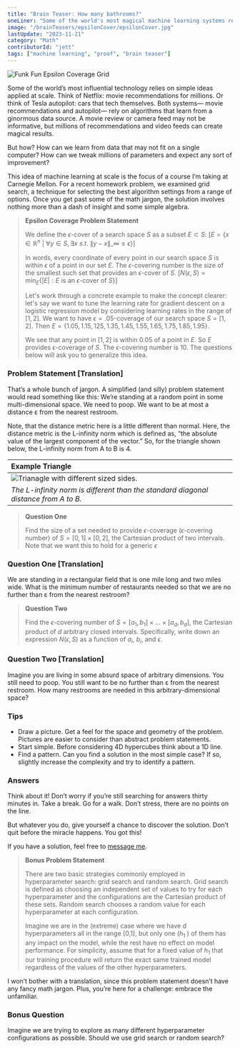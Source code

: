 ```yaml
---
title: "Brain Teaser: How many bathrooms?"
oneLiner: "Some of the world's most magical machine learning systems rely on sneaky simple concepts like this one. Give a shot at this grad-level problem on epsilon coverage from Carnegie Mellon."
image: "/brainTeasers/epsilonCover/epsilonCover.jpg"
lastUpdate: "2023-11-21"
category: "Math"
contributorId: "jett"
tags: ["machine learning", "proof", "brain teaser"]
---
```


![Funk Fun Epsilon Coverage Grid](/brainTeasers/epsilonCover/epsilonCover.jpg)

Some of the world’s most influential technology relies on simple ideas applied at scale. Think of Netflix: movie recommendations for millions. Or think of Tesla autopilot: cars that tech themselves. Both systems— movie recommendations and autopilot— rely on algorithms that learn from a ginormous data source. A movie review or camera feed may not be informative, but millions of recommendations and video feeds can create magical results.

But how? How can we learn from data that may not fit on a single computer? How can we tweak millions of parameters and expect any sort of improvement?

This idea of machine learning at scale is the focus of a course I’m taking at Carnegie Mellon. For a recent homework problem, we examined grid search, a technique for selecting the best algorithm settings from a range of options. Once you get past some of the math jargon, the solution involves nothing more than a dash of insight and some simple algebra.

> **Epsilon Coverage Problem Statement**
>
> We define the $\epsilon$-cover of a search space $S$ as a subset $E \subset S$: $[E = \{x \in \mathbb{R}^n\ |\ \forall y \in S,\,\exists x\ s.t.\ \|y-x\|\_\infty \leq \epsilon\}]$
>
> In words, every coordinate of every point in our search space $S$ is within $\epsilon$ of a point in our set $E$.
> The $\epsilon$-covering number is the size of the smallest such set that provides an $\epsilon$-cover of $S$.
> $[N(\epsilon, S) = \min_E \{|E| : E \textrm{ is an } \epsilon\textrm{-cover of } S\}]$
>
> Let's work through a concrete example to make the concept clearer: let's say we want to tune the learning rate for gradient descent on a logistic regression model by considering learning rates in the range of $[1,2]$. We want to have $\epsilon=.05$-coverage of our search space $S = [1,2]$. Then $E = \{1.05, 1.15, 1 25, 1.35, 1.45, 1.55, 1.65, 1.75, 1.85, 1.95\}$.
>
> We see that any point in $[1,2]$ is within $0.05$ of a point in $E$. So $E$ provides $\epsilon$-coverage of $S$. The $\epsilon$-covering number is 10. The questions below will ask you to generalize this idea.

<!-- | **Epsilon Coverage Problem Statement**                                                                |
| :---------------------------------------------------------------------------------------------------- |
| ![Epsilon coverage problem statement](/brainTeasers/epsilonCover/epsilonProb.png)                     |
| _The Epsilon Coverage problem as described in CMU's course on machine learning at scale (Fall 2023)._ | -->

### Problem Statement [Translation]

That’s a whole bunch of jargon. A simplified (and silly) problem statement would read something like this: We’re standing at a random point in some multi-dimensional space. We need to poop. We want to be at most a distance &#949; from the nearest restroom.

Note, that the distance metric here is a little different than normal. Here, the distance metric is the L-infinity norm which is defined as, “the absolute value of the largest component of the vector.” So, for the triangle shown below, the L-infinity norm from A to B is 4.

| **Example Triangle**                                                                |
| :---------------------------------------------------------------------------------- |
| ![Trianagle with different sized sides.](/brainTeasers/epsilonCover/triangle.jpg)   |
| _The L-infinity norm is different than the standard diagonal distance from A to B._ |

> **Question One**
>
> Find the size of a set needed to provide $\epsilon$-coverage ($\epsilon$-covering number) of $S = [0,1]\times[0,2]$, the Cartesian product of two intervals. Note that we want this to hold for a generic $\epsilon$

<!-- | **Question One**                                                         |
| :----------------------------------------------------------------------- |
| ![Epsilon coverage problem statement](/brainTeasers/epsilonCover/q1.png) |
| _Here, we consider the minimum covering in two dimensions._              | -->

### Question One [Translation]

We are standing in a rectangular field that is one mile long and two miles wide. What is the minimum number of restaurants needed so that we are no further than &#949; from the nearest restroom?

> **Question Two**
>
> Find the $\epsilon$-covering number of $S = [a_1, b_1] \times \ldots \times [a_d, b_d]$, the Cartesian product of $d$ arbitrary closed intervals. Specifically, write down an expression $N(\epsilon, S)$ as a function of $a_i$, $b_i$, and $\epsilon$.

<!-- | **Question Two**                                                         |
| :----------------------------------------------------------------------- |
| ![Epsilon coverage problem statement](/brainTeasers/epsilonCover/q2.png) |
| _Here, we consider the minimum covering in arbitrary dimensions._        | -->

### Question Two [Translation]

Imagine you are living in some absurd space of arbitrary dimensions. You still need to poop. You still want to be no further than &#949; from the nearest restroom. How many restrooms are needed in this arbitrary-dimensional space?

### Tips

- Draw a picture. Get a feel for the space and geometry of the problem. Pictures are easier to consider than abstract problem statements.
- Start simple. Before considering 4D hypercubes think about a 1D line.
- Find a pattern. Can you find a solution in the most simple case? If so, slightly increase the complexity and try to identify a pattern.

### Answers

Think about it! Don’t worry if you’re still searching for answers thirty minutes in. Take a break. Go for a walk. Don’t stress, there are no points on the line.

But whatever you do, give yourself a chance to discover the solution. Don’t quit before the miracle happens. You got this!

If you have a solution, feel free to [message me](mailto:jetthays@cmu.edu).

> **Bonus Problem Statement**
>
> There are two basic strategies commonly employed in hyperparameter search: grid search and random search. Grid search is defined as choosing an independent set of values to try for each hyperparameter and the configurations are the Cartesian product of these sets. Random search chooses a random value for each hyperparameter at each configuration.
>
> Imagine we are in the (extreme) case where we have d hyperparameters all in the range [0,1], but only one ($h_1$ ) of them has any impact on the model, while the rest have no effect on model performance. For simplicity, assume that for a fixed value of $h_1$ that our training procedure will return the exact same trained model regardless of the values of the other hyperparameters.

I won’t bother with a translation, since this problem statement doesn’t have any fancy math jargon. Plus, you’re here for a challenge: embrace the unfamiliar.

### Bonus Question

Imagine we are trying to explore as many different hyperparameter configurations as possible. Should we use grid search or random search?
